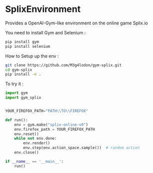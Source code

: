 # SplixEnvironment
Provides a OpenAI-Gym-like environment on the online game Splix.io

You need to install Gym and Selenium : 
```sh
pip install gym
pip install selenium
```

How to Setup up the env :
```sh
git clone https://github.com/M3g4lodon/gym-splix.git
cd gym-splix
pip install -e .
```

To try it :
```python
import gym
import gym_splix


YOUR_FIREFOX_PATH="PATH\\TO\\FIREFOX"

def run():
    env = gym.make("splix-online-v0")
    env.firefox_path = YOUR_FIREFOX_PATH
    env.reset()
    while not env.done:
        env.render()
        env.step(env.action_space.sample())  # random action
    env.close()

if __name__ == '__main__':
    run()

```
